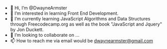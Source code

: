 - 👋 Hi, I’m @DwayneArmster
- 👀 I’m interested in learning Front End Development.
- 🌱 I’m currently learning JavaScript Algorithms and Data Structures through Freecodecamp.org as well as the book "JavaScript and Jquery" by Jon Duckett.
- 💞️ I’m looking to collaborate on ...
- 📫 How to reach me via email would be dwaynearmster@gmail.com

<!---
DwayneArmster/DwayneArmster is a ✨ special ✨ repository because its `README.md` (this file) appears on your GitHub profile.
You can click the Preview link to take a look at your changes.
--->
